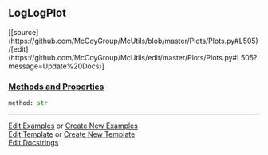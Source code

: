 ## <a id="McUtils.Plots.Plots.LogLogPlot">LogLogPlot</a> 
<div class="docs-source-link" markdown="1">
[[source](https://github.com/McCoyGroup/McUtils/blob/master/Plots/Plots.py#L505)/[edit](https://github.com/McCoyGroup/McUtils/edit/master/Plots/Plots.py#L505?message=Update%20Docs)]
</div>



<div class="collapsible-section">
 <div class="collapsible-section collapsible-section-header" markdown="1">
 
### <a class="collapse-link" data-toggle="collapse" href="#methods">Methods and Properties</a> <a class="float-right" data-toggle="collapse" href="#methods"><i class="fa fa-chevron-down"></i></a>

 </div>
 <div class="collapsible-section collapsible-section-body collapse" id="methods" markdown="1">

```python
method: str
```


 </div>
</div>




___

[Edit Examples](https://github.com/McCoyGroup/McUtils/edit/gh-pages/ci/examples/McUtils/Plots/Plots/LogLogPlot.md) or 
[Create New Examples](https://github.com/McCoyGroup/McUtils/new/gh-pages/?filename=ci/examples/McUtils/Plots/Plots/LogLogPlot.md) <br/>
[Edit Template](https://github.com/McCoyGroup/McUtils/edit/gh-pages/ci/docs/McUtils/Plots/Plots/LogLogPlot.md) or 
[Create New Template](https://github.com/McCoyGroup/McUtils/new/gh-pages/?filename=ci/docs/templates/McUtils/Plots/Plots/LogLogPlot.md) <br/>
[Edit Docstrings](https://github.com/McCoyGroup/McUtils/edit/master/Plots/Plots.py#L505?message=Update%20Docs)